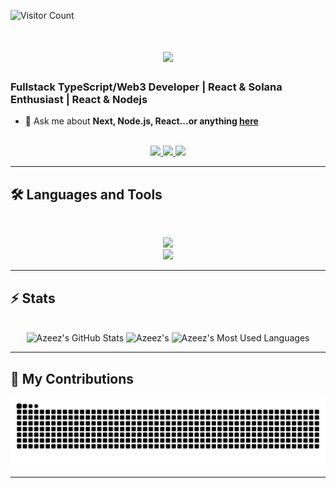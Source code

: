 ![Visitor Count](https://hits.sh/github.com/Tez-cyber.svg?style=for-the-badge&label=Profile%20Views&color=blueviolet)

<h1 align="center">
    <img src="https://readme-typing-svg.herokuapp.com/?font=Inter&size=48&center=true&vCenter=true&width=500&height=70&color=4493F8&duration=4000&lines=Hi+There!+👋;+I'm+Salami+Azeez!;" />
</h1>

### **Fullstack TypeScript/Web3 Developer** | **React & Solana Enthusiast** | **React & Nodejs** 

- 💬 Ask me about **Next, Node.js, React...or anything [here](https://github.com/Tez-cyber/Tez-cyber/issues)**

<br>

<div align="center">
  <a href="mailto:salamitopezeez@gmail.com?subject=Interest%20in%20Collaboration%20-%20%5BYour%20Project%5D&body=Hello%2C%20I'm%20%5BYour%20Name%5D%2C%0A%0A%20%20%20%20%20%20%20%20I%20saw%20your%20portfolio%20and%20wanted%20to%20discuss%20a%20potential%20project.%0A%0A%20%20%20%20%20%20%20%20Here's%20what%20I%20need%3A%0A%20%20%20%20%20%20%20%20-%20%5BBrief%20description%5D%0A%20%20%20%20%20%20%20%20-%20Timeline%3A%20%5BWhen%20needed%5D%0A%20%20%20%20%20%20%20%20-%20Budget%3A%20%5BRange%5D%0A%0A%20%20%20%20%20%20%20%20Let%20me%20know%20if%20you're%20available%20for%20a%20chat%21%0A%0A%20%20%20%20%20%20%20%20Best%2C%0A%20%20%20%20%20%20%20%20%5BYour%20Name%5D%0A%20%20%20%20%20%20%20%20%5BYour%20Email%5D%0A%20%20%20%20%20%20%20%20">
    <img src="https://img.shields.io/badge/Gmail-333333?style=for-the-badge&logo=gmail&logoColor=red" />
  </a>
  <a href="https://www.linkedin.com/in/azeezsalami" target="_blank">
    <img src="https://img.shields.io/badge/LinkedIn-0077B5?style=for-the-badge&logo=linkedin&logoColor=white" target="_blank" />
  </a>
  <a href="https://x.com/tezcyber" target="_blank">
    <img src="https://img.shields.io/badge/X (formely twitter)-000000?style=for-the-badge&logo=x&logoColor=white" target="_blank" />
  </a>
</div>

<hr>


## 🛠️ Languages and Tools

<br>

<p align="center">
  <img src="https://skillicons.dev/icons?i=html,css,sass,tailwind,js,redux,git,postman,redis" />
    <br>
  <img src="https://skillicons.dev/icons?i=ts,nodejs,react,nextjs,express,nest,mongodb,postgres,prisma" />
</p>

<hr>


## ⚡️ Stats

<br>

<div align=center>
  <img width=390 src="https://github-readme-stats.vercel.app/api?username=Tez-cyber&theme=transparent&count_private=true&show_icons=true&rank_icon=github&locale=en" alt="Azeez's GitHub Stats" />
  <img width=390 src="https://github-readme-streak-stats.herokuapp.com/?user=Tez-cyber&theme=transparent&count_private=true&border_radius=10&locale=en" alt="Azeez's" />
  <img width=325 src="https://github-readme-stats.vercel.app/api/top-langs?username=Tez-cyber&theme=transparent&layout=donut&hide=css&langs_count=8&border_radius=10&show_icons=true&locale=en" alt="Azeez's Most Used Languages" />
</div>

<hr>

## 🐍 My Contributions

<div align="center">
  <picture>
    <source media="(prefers-color-scheme: dark)" srcset="https://raw.githubusercontent.com/Tez-cyber/Tez-cyber/output/github-contribution-grid-snake-dark.svg" />
    <source media="(prefers-color-scheme: light)" srcset="https://raw.githubusercontent.com/Tez-cyber/Tez-cyber/output/github-contribution-grid-snake.svg" />
    <img alt="github-snake" src="https://raw.githubusercontent.com/Tez-cyber/Tez-cyber/output/github-contribution-grid-snake.svg" />
  </picture>
</div>

<hr>
